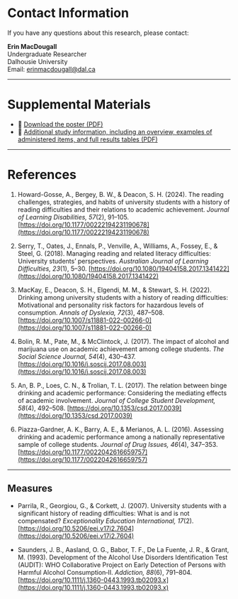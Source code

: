 # Contact Information

If you have any questions about this research, please contact:

**Erin MacDougall**  
Undergraduate Researcher  
Dalhousie University  
Email: erinmacdougall@dal.ca

---

# Supplemental Materials

- 📄 [Download the poster (PDF)](Poster.pdf)  
- 📄 [Additional study information, including an overview, examples of administered items, and full results tables (PDF)](Additional%20Study%20Information.pdf)

---

# References

1. Howard-Gosse, A., Bergey, B. W., & Deacon, S. H. (2024). The reading challenges, strategies, and habits of university students with a history of reading difficulties and their relations to academic achievement. *Journal of Learning Disabilities, 57*(2), 91–105. [https://doi.org/10.1177/00222194231190678](https://doi.org/10.1177/00222194231190678)

2. Serry, T., Oates, J., Ennals, P., Venville, A., Williams, A., Fossey, E., & Steel, G. (2018). Managing reading and related literacy difficulties: University students’ perspectives. *Australian Journal of Learning Difficulties, 23*(1), 5–30. [https://doi.org/10.1080/19404158.2017.1341422](https://doi.org/10.1080/19404158.2017.1341422)

3. MacKay, E., Deacon, S. H., Elgendi, M. M., & Stewart, S. H. (2022). Drinking among university students with a history of reading difficulties: Motivational and personality risk factors for hazardous levels of consumption. *Annals of Dyslexia, 72*(3), 487–508. [https://doi.org/10.1007/s11881-022-00266-0](https://doi.org/10.1007/s11881-022-00266-0)

4. Bolin, R. M., Pate, M., & McClintock, J. (2017). The impact of alcohol and marijuana use on academic achievement among college students. *The Social Science Journal, 54*(4), 430–437. [https://doi.org/10.1016/j.soscij.2017.08.003](https://doi.org/10.1016/j.soscij.2017.08.003)

5. An, B. P., Loes, C. N., & Trolian, T. L. (2017). The relation between binge drinking and academic performance: Considering the mediating effects of academic involvement. *Journal of College Student Development, 58*(4), 492–508. [https://doi.org/10.1353/csd.2017.0039](https://doi.org/10.1353/csd.2017.0039)

6. Piazza-Gardner, A. K., Barry, A. E., & Merianos, A. L. (2016). Assessing drinking and academic performance among a nationally representative sample of college students. *Journal of Drug Issues, 46*(4), 347–353. [https://doi.org/10.1177/0022042616659757](https://doi.org/10.1177/0022042616659757)

---

## Measures

- Parrila, R., Georgiou, G., & Corkett, J. (2007). University students with a significant history of reading difficulties: What is and is not compensated? *Exceptionality Education International, 17*(2). [https://doi.org/10.5206/eei.v17i2.7604](https://doi.org/10.5206/eei.v17i2.7604)

- Saunders, J. B., Aasland, O. G., Babor, T. F., De La Fuente, J. R., & Grant, M. (1993). Development of the Alcohol Use Disorders Identification Test (AUDIT): WHO Collaborative Project on Early Detection of Persons with Harmful Alcohol Consumption‐II. *Addiction, 88*(6), 791–804. [https://doi.org/10.1111/j.1360-0443.1993.tb02093.x](https://doi.org/10.1111/j.1360-0443.1993.tb02093.x)
